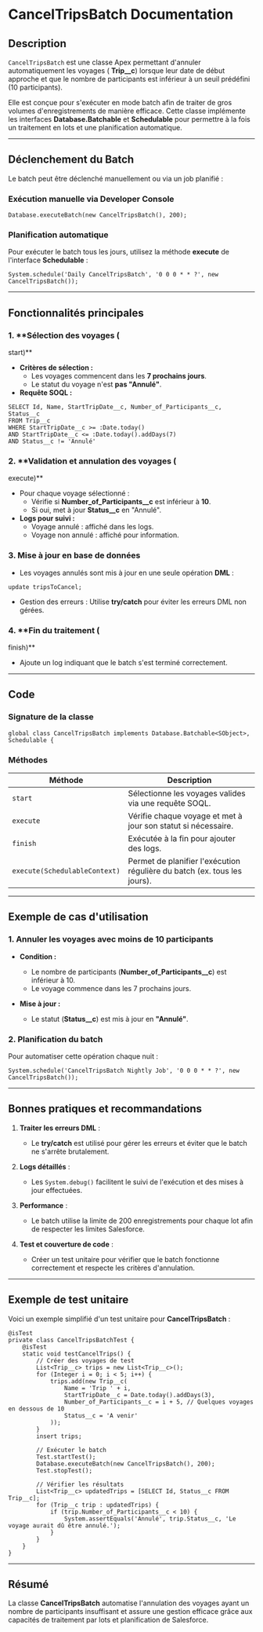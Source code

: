 # CancelTripsBatch Documentation

## Description
`CancelTripsBatch` est une classe Apex permettant d'annuler automatiquement les voyages (
**Trip__c**) lorsque leur date de début approche et que le nombre de participants est inférieur à un seuil prédéfini (10 participants).

Elle est conçue pour s'exécuter en mode batch afin de traiter de gros volumes d'enregistrements de manière efficace. Cette classe implémente les interfaces **Database.Batchable<SObject>** et **Schedulable** pour permettre à la fois un traitement en lots et une planification automatique.

---

## Déclenchement du Batch

Le batch peut être déclenché manuellement ou via un job planifié :

### Exécution manuelle via Developer Console
```apex
Database.executeBatch(new CancelTripsBatch(), 200);
```

### Planification automatique
Pour exécuter le batch tous les jours, utilisez la méthode **execute** de l'interface **Schedulable** :
```apex
System.schedule('Daily CancelTripsBatch', '0 0 0 * * ?', new CancelTripsBatch());
```
---

## Fonctionnalités principales

### 1. **Sélection des voyages (
start)**
- **Critères de sélection :**
  - Les voyages commencent dans les **7 prochains jours**.
  - Le statut du voyage n'est **pas "Annulé"**.
- **Requête SOQL :**
```apex
SELECT Id, Name, StartTripDate__c, Number_of_Participants__c, Status__c
FROM Trip__c
WHERE StartTripDate__c >= :Date.today()
AND StartTripDate__c <= :Date.today().addDays(7)
AND Status__c != 'Annulé'
```

### 2. **Validation et annulation des voyages (
execute)**
- Pour chaque voyage sélectionné :
  - Vérifie si **Number_of_Participants__c** est inférieur à **10**.
  - Si oui, met à jour **Status__c** en "Annulé".
- **Logs pour suivi :**
  - Voyage annulé : affiché dans les logs.
  - Voyage non annulé : affiché pour information.

### 3. **Mise à jour en base de données**
- Les voyages annulés sont mis à jour en une seule opération **DML** :
```apex
update tripsToCancel;
```
- Gestion des erreurs : Utilise **try/catch** pour éviter les erreurs DML non gérées.

### 4. **Fin du traitement (
finish)**
- Ajoute un log indiquant que le batch s'est terminé correctement.

---

## Code

### Signature de la classe
```apex
global class CancelTripsBatch implements Database.Batchable<SObject>, Schedulable {
```

### Méthodes
| **Méthode**          | **Description**                                                                               |
|----------------------|---------------------------------------------------------------------------------------------|
| `start`             | Sélectionne les voyages valides via une requête SOQL.                                        |
| `execute`           | Vérifie chaque voyage et met à jour son statut si nécessaire.                               |
| `finish`            | Exécutée à la fin pour ajouter des logs.                                                    |
| `execute(SchedulableContext)` | Permet de planifier l'exécution régulière du batch (ex. tous les jours). |

---

## Exemple de cas d'utilisation
### 1. Annuler les voyages avec moins de 10 participants
- **Condition :**
  - Le nombre de participants (**Number_of_Participants__c**) est inférieur à 10.
  - Le voyage commence dans les 7 prochains jours.

- **Mise à jour :**
  - Le statut (**Status__c**) est mis à jour en **"Annulé"**.

### 2. Planification du batch
Pour automatiser cette opération chaque nuit :
```apex
System.schedule('CancelTripsBatch Nightly Job', '0 0 0 * * ?', new CancelTripsBatch());
```

---

## Bonnes pratiques et recommandations
1. **Traiter les erreurs DML** :
   - Le **try/catch** est utilisé pour gérer les erreurs et éviter que le batch ne s'arrête brutalement.

2. **Logs détaillés** :
   - Les `System.debug()` facilitent le suivi de l'exécution et des mises à jour effectuées.

3. **Performance** :
   - Le batch utilise la limite de 200 enregistrements pour chaque lot afin de respecter les limites Salesforce.

4. **Test et couverture de code** :
   - Créer un test unitaire pour vérifier que le batch fonctionne correctement et respecte les critères d'annulation.

---

## Exemple de test unitaire
Voici un exemple simplifié d'un test unitaire pour **CancelTripsBatch** :

```apex
@isTest
private class CancelTripsBatchTest {
    @isTest
    static void testCancelTrips() {
        // Créer des voyages de test
        List<Trip__c> trips = new List<Trip__c>();
        for (Integer i = 0; i < 5; i++) {
            trips.add(new Trip__c(
                Name = 'Trip ' + i,
                StartTripDate__c = Date.today().addDays(3),
                Number_of_Participants__c = i + 5, // Quelques voyages en dessous de 10
                Status__c = 'A venir'
            ));
        }
        insert trips;

        // Exécuter le batch
        Test.startTest();
        Database.executeBatch(new CancelTripsBatch(), 200);
        Test.stopTest();

        // Vérifier les résultats
        List<Trip__c> updatedTrips = [SELECT Id, Status__c FROM Trip__c];
        for (Trip__c trip : updatedTrips) {
            if (trip.Number_of_Participants__c < 10) {
                System.assertEquals('Annulé', trip.Status__c, 'Le voyage aurait dû être annulé.');
            }
        }
    }
}
```

---

## Résumé
La classe **CancelTripsBatch** automatise l'annulation des voyages ayant un nombre de participants insuffisant et assure une gestion efficace grâce aux capacités de traitement par lots et planification de Salesforce.
